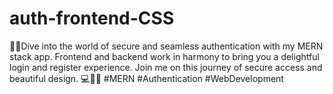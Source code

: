 # auth-frontend-CSS
🌟🚀Dive into the world of secure and seamless authentication with my MERN stack app. Frontend and backend work in harmony to bring you a delightful login and register experience. Join me on this journey of secure access and beautiful design. 💻🔐🌟 #MERN #Authentication #WebDevelopment
